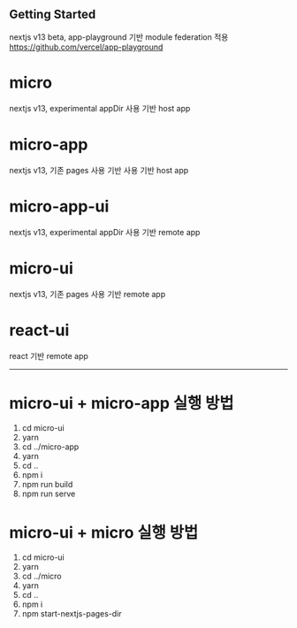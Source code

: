 ## Getting Started

nextjs v13 beta, app-playground 기반 module federation 적용
<https://github.com/vercel/app-playground>

# micro

nextjs v13, experimental appDir 사용 기반 host app

# micro-app

nextjs v13, 기존 pages 사용 기반 사용 기반 host app

# micro-app-ui

nextjs v13, experimental appDir 사용 기반 remote app

# micro-ui

nextjs v13, 기존 pages 사용 기반 remote app

# react-ui

react 기반 remote app

---

# micro-ui + micro-app 실행 방법

1. cd micro-ui
2. yarn
3. cd ../micro-app
4. yarn
5. cd ..
6. npm i
7. npm run build
8. npm run serve

# micro-ui + micro 실행 방법

1. cd micro-ui
2. yarn
3. cd ../micro
4. yarn
5. cd ..
6. npm i
7. npm start-nextjs-pages-dir
